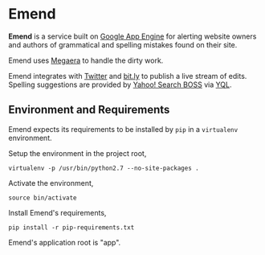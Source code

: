 # Emend

**Emend** is a service built on [Google App
Engine](http://code.google.com/appengine/) for alerting website owners and
authors of grammatical and spelling mistakes found on their site.

Emend uses [Megaera](http://github.com/tantalor/megaera/) to handle the
dirty work.

Emend integrates with [Twitter](http://twitter.com) and [bit.ly](http://bit.ly)
to publish a live stream of edits. Spelling suggestions are provided by
[Yahoo! Search BOSS](http://developer.yahoo.com/search/boss/boss_guide/Spelling_Suggest.html)
via [YQL](http://developer.yahoo.com/yql/).

## Environment and Requirements

Emend expects its requirements to be installed by `pip` in a `virtualenv` environment.

Setup the environment in the project root,

    virtualenv -p /usr/bin/python2.7 --no-site-packages .

Activate the environment,

    source bin/activate

Install Emend's requirements,

    pip install -r pip-requirements.txt

Emend's application root is "app".
